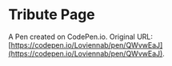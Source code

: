# Tribute Page

A Pen created on CodePen.io. Original URL: [https://codepen.io/Loviennab/pen/QWvwEaJ](https://codepen.io/Loviennab/pen/QWvwEaJ).


